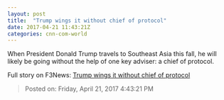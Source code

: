 ```yaml
---
layout: post
title:  "Trump wings it without chief of protocol"
date: 2017-04-21 11:43:21Z
categories: cnn-com-world
---
```


When President Donald Trump travels to Southeast Asia this fall, he will likely be going without the help of one key adviser: a chief of protocol.


Full story on F3News: [Trump wings it without chief of protocol](http://www.f3nws.com/n/JfpSjH)

> Posted on: Friday, April 21, 2017 4:43:21 PM
